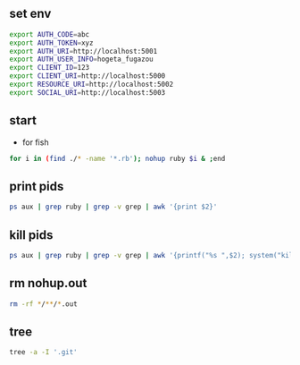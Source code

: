 ## set env

```sh
export AUTH_CODE=abc
export AUTH_TOKEN=xyz
export AUTH_URI=http://localhost:5001
export AUTH_USER_INFO=hogeta_fugazou
export CLIENT_ID=123
export CLIENT_URI=http://localhost:5000
export RESOURCE_URI=http://localhost:5002
export SOCIAL_URI=http://localhost:5003
```

## start

* for fish
```sh
for i in (find ./* -name '*.rb'); nohup ruby $i & ;end
```

## print pids

```sh
ps aux | grep ruby | grep -v grep | awk '{print $2}'
```

## kill pids

```sh
ps aux | grep ruby | grep -v grep | awk '{printf("%s ",$2); system("kill " $2)}'
```

## rm nohup.out

```sh
rm -rf */**/*.out
```

## tree

```sh
tree -a -I '.git'
```

